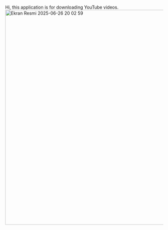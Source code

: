Hi, this application is for downloading YouTube videos.
<img width="686" alt="Ekran Resmi 2025-06-26 20 02 59" src="https://github.com/user-attachments/assets/ece6a616-e9e0-453c-99b3-ed001a0f7d67" />
